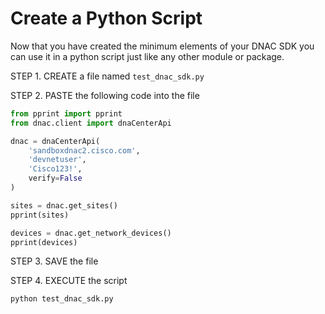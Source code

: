 # Create a Python Script

Now that you have created the minimum elements of your DNAC SDK you can use it in a python script just like any other module or package.  

STEP 1. CREATE a file named `test_dnac_sdk.py`

STEP 2. PASTE the following code into the file

```python
from pprint import pprint
from dnac.client import dnaCenterApi

dnac = dnaCenterApi(
    'sandboxdnac2.cisco.com',
    'devnetuser',
    'Cisco123!',
    verify=False
)

sites = dnac.get_sites()
pprint(sites)

devices = dnac.get_network_devices()
pprint(devices)

```

STEP 3. SAVE the file

STEP 4. EXECUTE the script

```shell
python test_dnac_sdk.py
```

